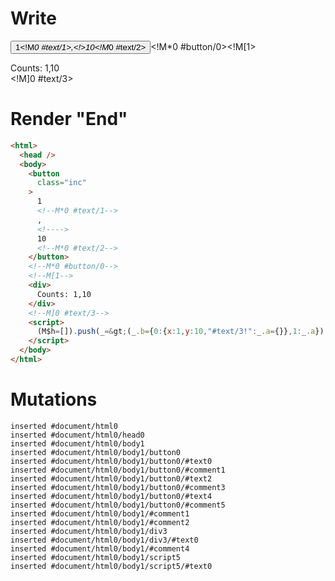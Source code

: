 # Write
  <button class=inc>1<!M*0 #text/1>,<!>10<!M*0 #text/2></button><!M*0 #button/0><!M[1><div>Counts: 1,10</div><!M]0 #text/3><script>(M$h=[]).push(_=>(_.b={0:{x:1,y:10,"#text/3!":_.a={}},1:_.a}),[0,"packages/translator-interop/src/__tests__/fixtures/custom-tag-parameters-from-args/components/custom-tag.marko_0_x_y",])</script>


# Render "End"
```html
<html>
  <head />
  <body>
    <button
      class="inc"
    >
      1
      <!--M*0 #text/1-->
      ,
      <!---->
      10
      <!--M*0 #text/2-->
    </button>
    <!--M*0 #button/0-->
    <!--M[1-->
    <div>
      Counts: 1,10
    </div>
    <!--M]0 #text/3-->
    <script>
      (M$h=[]).push(_=&gt;(_.b={0:{x:1,y:10,"#text/3!":_.a={}},1:_.a}),[0,"packages/translator-interop/src/__tests__/fixtures/custom-tag-parameters-from-args/components/custom-tag.marko_0_x_y",])
    </script>
  </body>
</html>
```

# Mutations
```
inserted #document/html0
inserted #document/html0/head0
inserted #document/html0/body1
inserted #document/html0/body1/button0
inserted #document/html0/body1/button0/#text0
inserted #document/html0/body1/button0/#comment1
inserted #document/html0/body1/button0/#text2
inserted #document/html0/body1/button0/#comment3
inserted #document/html0/body1/button0/#text4
inserted #document/html0/body1/button0/#comment5
inserted #document/html0/body1/#comment1
inserted #document/html0/body1/#comment2
inserted #document/html0/body1/div3
inserted #document/html0/body1/div3/#text0
inserted #document/html0/body1/#comment4
inserted #document/html0/body1/script5
inserted #document/html0/body1/script5/#text0
```